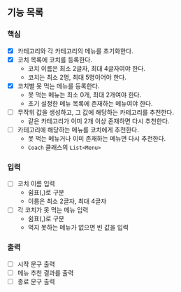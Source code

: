 ## 기능 목록

### 핵심
- [x] 카테고리와 각 카테고리의 메뉴를 초기화한다.
- [x] 코치 목록에 코치를 등록한다.
  - 코치 이름은 최소 2글자, 최대 4글자여야 한다.
  - 코치는 최소 2명, 최대 5명이어야 한다.
- [x] 코치별 못 먹는 메뉴를 등록한다.
  - 못 먹는 메뉴는 최소 0개, 최대 2개여야 한다.
  - 초기 설정한 메뉴 목록에 존재하는 메뉴여야 한다.
- [ ] 무작위 값을 생성하고, 그 값에 해당하는 카테고리를 추천한다.
  - 같은 카테고리가 이미 2개 이상 존재하면 다시 추천한다.
- [ ] 카테고리에 해당하는 메뉴를 코치에게 추천한다.
  - 못 먹는 메뉴거나 이미 존재하는 메뉴면 다시 추천한다. 
  - `Coach` 클래스의 `List<Menu>`

### 입력
- [ ] 코치 이름 입력
  - 쉼표(,)로 구분
  - 이름은 최소 2글자, 최대 4글자
- [ ] 각 코치가 못 먹는 메뉴 입력
  - 쉼표(,)로 구분
  - 먹지 못하는 메뉴가 없으면 빈 값을 입력

### 출력
- [ ] 시작 문구 출력
- [ ] 메뉴 추천 결과를 출력
- [ ] 종료 문구 출력